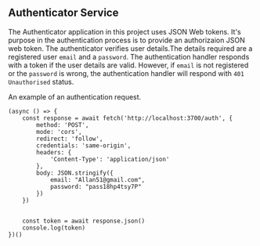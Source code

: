 ## Authenticator Service

The Authenticator application in this project uses JSON Web tokens. It's purpose in the authentication process is to provide an authorizaion JSON web token. The authenticator verifies user details.The details required are a registered user `email` and a `password`. The authentication handler responds with a token if the user details are valid.  However, if `email` is not registered or the `password` is wrong, the authentication handler will respond with `401 Unauthorised` status.

An example of an authentication request.

```
(async () => {
    const response = await fetch('http://localhost:3700/auth', {
        method: 'POST',
        mode: 'cors',
        redirect: 'follow',
        credentials: 'same-origin',
        headers: {
            'Content-Type': 'application/json'
        },
        body: JSON.stringify({
            email: "Allan51@gmail.com",
            password: "pass18hp4tsy7P"
        })
    })

    
    const token = await response.json()
    console.log(token)
})()
```
